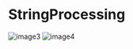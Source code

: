 # StringProcessing
![image3](/img/String%20Processing%20#3.png)
![image4](/img/String%20Processing%20#4.png)
